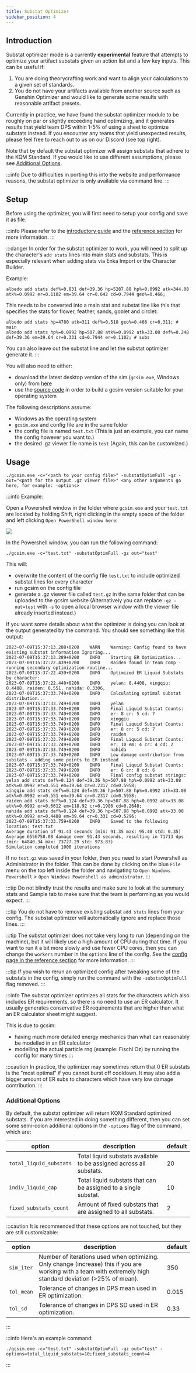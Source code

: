 ```yaml
---
title: Substat Optimizer
sidebar_position: 4
---
```


## Introduction

Substat optimizer mode is a currently **experimental** feature that attempts to optimize your artifact substats given an action list and a few key inputs. 
This can be useful if:

1. You are doing theorycrafting work and want to align your calculations to a given set of standards.
2. You do not have your artifacts available from another source such as Genshin Optimizer and would like to generate some results with reasonable artifact presets.

Currently in practice, we have found the substat optimizer module to be roughly on par or slightly exceeding hand optimizing, and it generates results that yield team DPS within 1-5% of using a sheet to optimize substats instead. 
If you encounter any teams that yield unexpected results, please feel free to reach out to us on our Discord (see top right).

Note that by default the substat optimizer will assign substats that adhere to the KQM Standard. 
If you would like to use different assumptions, please see [Additional Options](#additional-options).

:::info
Due to difficulties in porting this into the website and performance reasons, the substat optimizer is only available via command line. 
:::

## Setup

Before using the optimizer, you will first need to setup your config and save it as file. 

:::info
Please refer to the [introductory guide](/guides/building_a_simulation_basic_tutorial) and the [reference section](/reference) for more information.
:::

:::danger
In order for the substat optimizer to work, you will need to split up the character's `add stats` lines into main stats and substats. 
This is especially relevant when adding stats via Enka Import or the Character Builder.

Example:
```
albedo add stats def%=0.831 def=39.36 hp=5287.88 hp%=0.0992 atk=344.08 atk%=0.0992 er=0.1102 em=39.64 cr=0.642 cd=0.7944 geo%=0.466;
```

This needs to be converted into a main stat and substat line like this that specifies the stats for flower, feather, sands, goblet and circlet:
```
albedo add stats hp=4780 atk=311 def%=0.518 geo%=0.466 cr=0.311; # main
albedo add stats hp%=0.0992 hp=507.88 atk%=0.0992 atk=33.08 def%=0.248 def=39.36 em=39.64 cr=0.331 cd=0.7944 er=0.1102; # subs
```

You can also leave out the substat line and let the substat optimizer generate it.
:::

You will also need to either:
- download the latest desktop version of the sim (`gcsim.exe`, Windows only) from [here](https://github.com/genshinsim/gcsim/releases/latest)
- use the [source code](https://github.com/genshinsim/gcsim) in order to build a gcsim version suitable for your operating system

The following descriptions assume:
- Windows as the operating system
- `gcsim.exe` and config file are in the same folder
- the config file is named `test.txt` (This is just an example, you can name the config however you want to.)
- the desired .gz viewer file name is `test` (Again, this can be customized.)

## Usage

```
./gcsim.exe -c="<path to your config file>" -substatOptimFull -gz -out="<path for the output .gz viewer file>" <any other arguments go here, for example: -options>
```

:::info
Example:

Open a Powershell window in the folder where `gcsim.exe` and your `test.txt` are located by holding Shift, right clicking in the empty space of the folder and left clicking `Open PowerShell window here`:

![](substat_powershell.png)

In the Powershell window, you can run the following command:
```
./gcsim.exe -c="test.txt" -substatOptimFull -gz out="test"
```

This will: 
- overwrite the content of the config file `test.txt` to include optimized substat lines for every character
- run gcsim on the config file 
- generate a .gz viewer file called `test.gz` in the same folder that can be uploaded to the gcsim website (Alternatively you can replace `-gz -out=test` with `-s` to open a local browser window with the viewer file already inserted instead.)

If you want some details about what the optimizer is doing you can look at the output generated by the command. 
You should see something like this output:
```
2023-07-09T15:37:13.288+0200    WARN    Warning: Config found to have existing substat information Ignoring...                                                                
2023-07-09T15:37:13.289+0200    INFO    Starting ER Optimization...                                  
2023-07-09T15:37:22.439+0200    INFO    Raiden found in team comp - running secondary optimization routine...                                                     
2023-07-09T15:37:22.439+0200    INFO    Optimized ER Liquid Substats by character:
2023-07-09T15:37:22.440+0200    INFO    yelan: 0.4408, xingqiu: 0.4408, raiden: 0.551, nahida: 0.3306,
2023-07-09T15:37:33.749+0200    INFO    Calculating optimal substat distribution... 
2023-07-09T15:37:33.749+0200    INFO    yelan    
2023-07-09T15:37:33.749+0200    INFO    Final Liquid Substat Counts:
2023-07-09T15:37:33.749+0200    INFO    er: 8 cr: 5 cd: 7               
2023-07-09T15:37:33.749+0200    INFO    xingqiu                                        
2023-07-09T15:37:33.749+0200    INFO    Final Liquid Substat Counts:                   
2023-07-09T15:37:33.749+0200    INFO    er: 8 cr: 5 cd: 7                          
2023-07-09T15:37:33.749+0200    INFO    raiden                                         
2023-07-09T15:37:33.749+0200    INFO    Final Liquid Substat Counts:                 
2023-07-09T15:37:33.749+0200    INFO    er: 10 em: 4 cr: 4 cd: 2 
2023-07-09T15:37:33.749+0200    INFO    nahida          
2023-07-09T15:37:33.749+0200    INFO    Low damage contribution from substats - adding some points to ER instead                          
2023-07-09T15:37:33.749+0200    INFO    Final Liquid Substat Counts:     
2023-07-09T15:37:33.749+0200    INFO    er: 6 cr: 8 cd: 6
2023-07-09T15:37:33.749+0200    INFO    Final config substat strings:
yelan add stats def%=0.124 def=39.36 hp=507.88 hp%=0.0992 atk=33.08 atk%=0.0992 er=0.551 em=39.64 cr=0.2317 cd=0.5958;               
xingqiu add stats def%=0.124 def=39.36 hp=507.88 hp%=0.0992 atk=33.08 atk%=0.0992 er=0.551 em=39.64 cr=0.2317 cd=0.5958;                       
raiden add stats def%=0.124 def=39.36 hp=507.88 hp%=0.0992 atk=33.08 atk%=0.0992 er=0.6612 em=118.92 cr=0.1986 cd=0.2648;
nahida add stats def%=0.124 def=39.36 hp=507.88 hp%=0.0992 atk=33.08 atk%=0.0992 er=0.4408 em=39.64 cr=0.331 cd=0.5296;                   
2023-07-09T15:37:33.759+0200    INFO    Saved to the following location: test.txt   
Average duration of 91.43 seconds (min: 91.35 max: 95.48 std: 0.35)                            
Average 6556758.08 damage over 91.43 seconds, resulting in 71713 dps (min: 64840.34 max: 73727.29 std: 973.83)                         
Simulation completed 1000 iterations           
```

If no `test.gz` was saved in your folder, then you need to start Powershell as Administrator in the folder. 
This can be done by clicking on the blue `File` menu on the top left inside the folder and navigating to `Open Windows Powershell` > `Open Windows Powershell as administrator`.
::: 


:::tip
Do not blindly trust the results and make sure to look at the summary stats and Sample tab to make sure that the team is performing as you would expect.
:::

:::tip
You do not have to remove existing substat `add stats` lines from your config.
The substat optimizer will automatically ignore and replace those lines.
:::

:::tip
The substat optimizer does not take very long to run (depending on the machine), but it will likely use a high amount of CPU during that time.
If you want to run it a bit more slowly and use fewer CPU cores, then you can change the `workers` number in the `options` line of the config. 
See the [config page in the reference section](/reference/config) for more information.
:::

:::tip
If you wish to rerun an optimized config after tweaking some of the substats in the config, simply run the command with the `-substatOptimFull` flag removed.
:::

:::info
The substat optimizer optimizes all stats for the characters which also includes ER requirements, so there is no need to use an ER calculator.
It usually generates conservative ER requirements that are higher than what an ER calculator sheet might suggest.

This is due to gcsim:
- having much more detailed energy mechanics than what can reasonably be modelled in an ER calculator
- modelling the actual particle rng (example: Fischl Oz) by running the config for many times
:::

:::caution
In practice, the optimizer may sometimes return that 0 ER substats is the "most optimal" if you cannot burst off cooldown.
It may also add a bigger amount of ER subs to characters which have very low damage contribution.
:::

### Additional Options

By default, the substat optimizer will return KQM Standard optimized substats.
If you are interested in doing something different, then you can set some semi-colon additional options in the `-options` flag of the command, which are:

| option | description | default |
| --- | --- | --- |
| `total_liquid_substats` | Total liquid substats available to be assigned across all substats. | 20 |
| `indiv_liquid_cap` | Total liquid substats that can be assigned to a single substat. | 10 |  
| `fixed_substats_count` | Amount of fixed substats that are assigned to all substats. | 2 |

:::caution
It is recommended that these options are not touched, but they are still customizable:

| option | description | default |
| --- | --- | --- |
| `sim_iter` | Number of iterations used when optimizing. Only change (increase) this if you are working with a team with extremely high standard deviation (>25% of mean). | 350 | 
| `tol_mean` | Tolerance of changes in DPS mean used in ER optimization. | 0.015 |
| `tol_sd` | Tolerance of changes in DPS SD used in ER optimization. | 0.33 |
:::

:::info
Here's an example command:
```
./gcsim.exe -c="test.txt" -substatOptimFull -gz out="test" -options=total_liquid_substats=10;fixed_substats_count=4
```
:::
